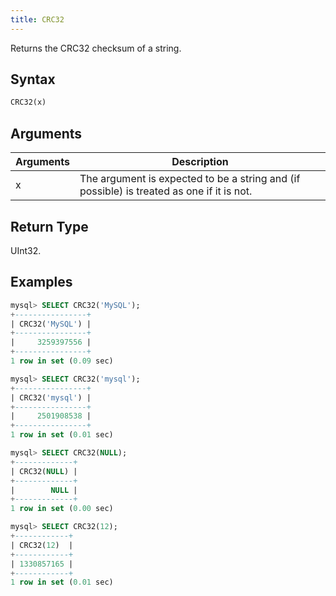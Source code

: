```yaml
---
title: CRC32
---
```


Returns the CRC32 checksum of a string.

## Syntax

```sql
CRC32(x)
```

## Arguments

| Arguments   | Description |
| ----------- | ----------- |
| x | The argument is expected to be a string and (if possible) is treated as one if it is not. |

## Return Type

UInt32.

## Examples

```sql
mysql> SELECT CRC32('MySQL');
+----------------+
| CRC32('MySQL') |
+----------------+
|     3259397556 |
+----------------+
1 row in set (0.09 sec)

mysql> SELECT CRC32('mysql');
+----------------+
| CRC32('mysql') |
+----------------+
|     2501908538 |
+----------------+
1 row in set (0.01 sec)

mysql> SELECT CRC32(NULL);
+-------------+
| CRC32(NULL) |
+-------------+
|        NULL |
+-------------+
1 row in set (0.00 sec)

mysql> SELECT CRC32(12);
+------------+
| CRC32(12)  |
+------------+
| 1330857165 |
+------------+
1 row in set (0.01 sec)
```
